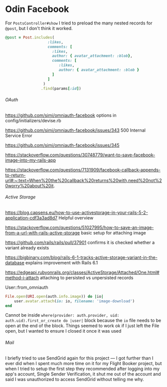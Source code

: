 # Odin Facebook

For `PostsController#show` I tried to preload the many nested records for `@post`, but I don't think it worked.

```ruby
@post = Post.includes(
                   :likes,
                   comments: [
                     :likes,
                     author: { avatar_attachment: :blob},
                     comments: [
                        :likes,
                        author: { avatar_attachment: :blob }
                     ]
                   ]
                 )
                .find(params[:id])
```





###### OAuth

https://github.com/simi/omniauth-facebook options in config/initializers/devise.rb

https://github.com/simi/omniauth-facebook/issues/343 500 Internal Service Error

https://github.com/simi/omniauth-facebook/issues/345

https://stackoverflow.com/questions/30748779/want-to-save-facebook-image-into-my-rails-app

https://stackoverflow.com/questions/7131909/facebook-callback-appends-to-return-url#:~:text=When%20the%20callback%20returns%20with,need%20not%20worry%20about%20it.







###### Active Storage

https://blog.capsens.eu/how-to-use-activestorage-in-your-rails-5-2-application-cdf3a3ad8d7 Helpful overview

https://stackoverflow.com/questions/51027995/how-to-save-an-image-from-a-url-with-rails-active-storage basic setup for attaching image



https://github.com/rails/rails/pull/37901 confirms it is checked whether a variant already exists

https://bigbinary.com/blog/rails-6-1-tracks-active-storage-variant-in-the-database explains improvement with Rails 6.1



https://edgeapi.rubyonrails.org/classes/ActiveStorage/Attached/One.html#method-i-attach attaching to persisted vs unpersisted records



User::from_omniauth

```ruby
File.open(URI.open(auth.info.image)) do |io|
	user.avatar.attach(io: io, filename: 'image-download')
end
```

Cannot be inside `where(provider: auth.provider, uid: auth.uid).first_or_create do |user|` block because the `io` file needs to be open at the end of the block. Things seemed to work ok if I just left the File open, but I wanted to ensure I closed it once it was used





###### Mail

I briefly tried to use SendGrid again for this project — I got further than I ever did when I spent much more time on it for my Flight Booker project, but when I tried to setup the first step they recommended after logging into my app's account, Single Sender Verification, it shut me out of the account and said I was unauthorized to access SendGrid without telling me why.